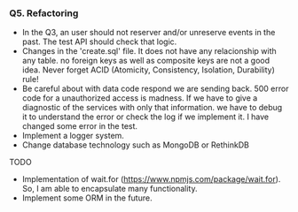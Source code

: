 ﻿### Q5. Refactoring
- In the Q3, an user should not reserver and/or unreserve events in the past. The test API should check that logic.
- Changes in the 'create.sql' file. It does not have any relacionship with any table. no foreign keys as well as composite keys are not a good idea. Never forget  ACID (Atomicity, Consistency, Isolation, Durability) rule!
- Be careful about with data code respond we are sending back. 500 error code for a unauthorized access is madness. If we have to give a diagnostic of the services with only that information. we have to debug it to understand the error or check the log if we implement it. I have changed some error in the test.
- Implement a logger system.
- Change database technology such as MongoDB or RethinkDB

TODO
- Implementation of wait.for (https://www.npmjs.com/package/wait.for). So, I am able to encapsulate many functionality.
- Implement some ORM in the future.